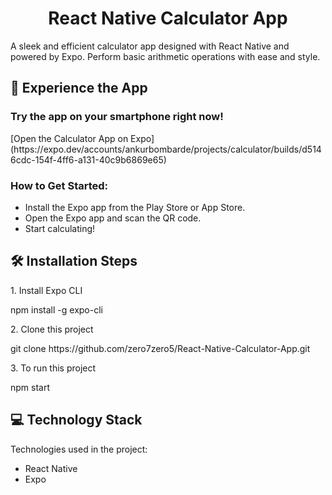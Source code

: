 <h1 align="center" id="title">React Native Calculator App</h1>

<p id="description">A sleek and efficient calculator app designed with React Native and powered by Expo. Perform basic arithmetic operations with ease and style.</p>

<h2>🚀 Experience the App</h2>

<h3>Try the app on your smartphone right now!</h3>
[Open the Calculator App on Expo](https://expo.dev/accounts/ankurbombarde/projects/calculator/builds/d5146cdc-154f-4ff6-a131-40c9b6869e65)

<h3>How to Get Started:</h3>

- Install the Expo app from the Play Store or App Store.
- Open the Expo app and scan the QR code.
- Start calculating!


<h2>🛠️ Installation Steps</h2>

<p>1. Install Expo CLI</p>

npm install -g expo-cli
<p>2. Clone this project</p>
git clone https://github.com/zero7zero5/React-Native-Calculator-App.git
<p>3. To run this project</p>
npm start
<h2>💻 Technology Stack</h2>
Technologies used in the project:

- React Native
- Expo
